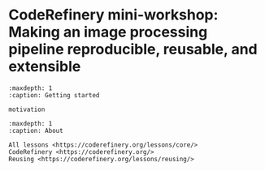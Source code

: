 # CodeRefinery mini-workshop: Making an image processing pipeline reproducible, reusable, and extensible

```{toctree}
:maxdepth: 1
:caption: Getting started

motivation
```

```{toctree}
:maxdepth: 1
:caption: About

All lessons <https://coderefinery.org/lessons/core/>
CodeRefinery <https://coderefinery.org/>
Reusing <https://coderefinery.org/lessons/reusing/>
```
